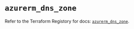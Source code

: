 # `azurerm_dns_zone`

Refer to the Terraform Registory for docs: [`azurerm_dns_zone`](https://registry.terraform.io/providers/hashicorp/azurerm/3.85.0/docs/resources/dns_zone).
